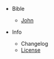<!-- _sidebar.md -->

- Bible

  - [John](john.md "The Book of John of the NHT")
 
- Info

  - Changelog
  - [License](LICENSE.md)
